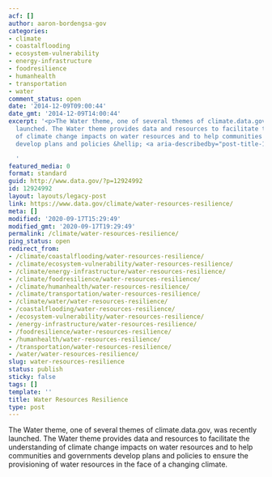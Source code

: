 ```yaml
---
acf: []
author: aaron-bordengsa-gov
categories:
- climate
- coastalflooding
- ecosystem-vulnerability
- energy-infrastructure
- foodresilience
- humanhealth
- transportation
- water
comment_status: open
date: '2014-12-09T09:00:44'
date_gmt: '2014-12-09T14:00:44'
excerpt: '<p>The Water theme, one of several themes of climate.data.gov, was recently
  launched. The Water theme provides data and resources to facilitate the understanding
  of climate change impacts on water resources and to help communities and governments
  develop plans and policies &hellip; <a aria-describedby="post-title-12924992" href="https://www.data.gov/climate/water-resources-resilience/">Continued</a></p>

  '
featured_media: 0
format: standard
guid: http://www.data.gov/?p=12924992
id: 12924992
layout: layouts/legacy-post
link: https://www.data.gov/climate/water-resources-resilience/
meta: []
modified: '2020-09-17T15:29:49'
modified_gmt: '2020-09-17T19:29:49'
permalink: /climate/water-resources-resilience/
ping_status: open
redirect_from:
- /climate/coastalflooding/water-resources-resilience/
- /climate/ecosystem-vulnerability/water-resources-resilience/
- /climate/energy-infrastructure/water-resources-resilience/
- /climate/foodresilience/water-resources-resilience/
- /climate/humanhealth/water-resources-resilience/
- /climate/transportation/water-resources-resilience/
- /climate/water/water-resources-resilience/
- /coastalflooding/water-resources-resilience/
- /ecosystem-vulnerability/water-resources-resilience/
- /energy-infrastructure/water-resources-resilience/
- /foodresilience/water-resources-resilience/
- /humanhealth/water-resources-resilience/
- /transportation/water-resources-resilience/
- /water/water-resources-resilience/
slug: water-resources-resilience
status: publish
sticky: false
tags: []
template: ''
title: Water Resources Resilience
type: post
---
```

The Water theme, one of several themes of climate.data.gov, was recently launched. The Water theme provides data and resources to facilitate the understanding of climate change impacts on water resources and to help communities and governments develop plans and policies to ensure the provisioning of water resources in the face of a changing climate.


